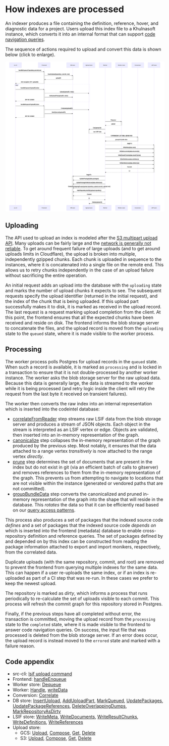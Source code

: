# How indexes are processed

An indexer produces a file containing the definition, reference, hover, and diagnostic data for a project. Users upload this index file to a Khulnasoft instance, which converts it into an internal format that can support [code navigation queries](./queries.md).

The sequence of actions required to upload and convert this data is shown below (click to enlarge).

<a href="diagrams/upload.svg" target="_blank">
  <img src="diagrams/upload.svg">
</a>

## Uploading

The API used to upload an index is modeled after the [S3 multipart upload API](https://docs.aws.amazon.com/AmazonS3/latest/dev/mpuoverview.html). Many uploads can be fairly large and the [network is generally not reliable](https://aphyr.com/posts/288-the-network-is-reliable). To get around frequent failure of large uploads (and to get around uploads limits in Cloudflare), the upload is broken into multiple, independently gzipped chunks. Each chunk is uploaded in sequence to the instances, where it is concatenated into a single file on the remote end. This allows us to retry chunks independently in the case of an upload failure without sacrificing the entire operation.

An initial request adds an upload into the database with the `uploading` state and marks the number of upload chunks it expects to see. The subsequent requests specify the upload identifier (returned in the initial request), and the index of the chunk that is being uploaded. If this upload part successfully makes it to disk, it is marked as received in the upload record. The last request is a request marking upload completion from the client. At this point, the frontend ensures that all the expected chunks have been received and reside on disk. The frontend informs the blob storage server to concatenate the files, and the upload record is moved from the `uploading` state to the `queued` state, where it is made visible to the worker process.

## Processing

The worker process polls Postgres for upload records in the `queued` state. When such a record is available, it is marked as `processing` and is locked in a transaction to ensure that it is not double-processed by another worker instance. The worker asks the blob storage server for the raw upload data. Because this data is generally large, the data is streamed to the worker while it is being processed (and retry logic inside the client will retry the request from the last byte it received on transient failures).

The worker then converts the raw index into an internal representation which is inserted into the codeintel database:

- [correlateFromReader](https://khulnasoft.com/search?q=context:global+repo:%5Egithub%5C.com/sourcegraph/sourcegraph%24%40main+file:%5Elib/codeintel/lsif/conversion/correlate%5C.go+func+correlateFromReader%28&patternType=literal) step streams raw LSIF data from the blob storage server and produces a stream of JSON objects. Each object in the stream is interpreted as an LSIF vertex or edge. Objects are validated, then inserted into an in-memory representation of the graph.
- [canonicalize](https://khulnasoft.com/search?q=context:global+repo:%5Egithub%5C.com/sourcegraph/sourcegraph%24%40main+file:%5Elib/codeintel/lsif/conversion/canonicalize%5C.go+func+canonicalize%28&patternType=literal) step collapses the in-memory representation of the graph produced by the previous step. Most notably, it ensures that the data attached to a range vertex _transitively_ is now attached to the range vertex _directly_.
- [prune](https://khulnasoft.com/search?q=context:global+repo:%5Egithub%5C.com/sourcegraph/sourcegraph%24%40main+file:%5Elib/codeintel/lsif/conversion/prune%5C.go+func+prune%28&patternType=literal) step determines the set of documents that are present in the index but do not exist in git (via an efficient batch of calls to gitserver) and removes references to them from the in-memory representation of the graph. This prevents us from attempting to navigate to locations that are not visible within the instance (generated or vendored paths that are not committed).
- [groupBundleData](https://khulnasoft.com/search?q=context:global+repo:%5Egithub%5C.com/sourcegraph/sourcegraph%24%40main+file:%5Elib/codeintel/lsif/conversion/group%5C.go+func+groupBundleData%28&patternType=literal) step converts the canonicalized and pruned in-memory representation of the graph into the shape that will reside in the database. This _rotates_ the data so that it can be efficiently read based on our [query access patterns](./queries.md).

This process also produces a set of packages that the indexed source code _defines_ and a set of packages that the indexed source code _depends on_ which is inserted into the frontend (metadata) database to enable cross-repository definition and reference queries. The set of packages defined by and depended on by this index can be constructed from reading the package information attached to export and import monikers, respectively, from the correlated data.

Duplicate uploads (with the same repository, commit, and root) are removed to prevent the frontend from querying multiple indexes for the same data. This can happen if a user re-uploads the same index, or if an index is re-uploaded as part of a CI step that was re-run. In these cases we prefer to keep the newest upload.

The repository is marked as _dirty_, which informs a process that runs periodically to re-calculate the set of uploads visible to each commit. This process will refresh the commit graph for this repository stored in Postgres.

Finally, if the previous steps have all completed without error, the transaction is committed, moving the upload record from the `processing` state to the `completed` state, where it is made visible to the frontend to answer code navigation queries. On success, the input file that was processed is deleted from the blob storage server. If an error does occur, the upload record is instead moved to the `errored` state and marked with a failure reason.

## Code appendix

- src-cli: [lsif upload command](https://khulnasoft.com/search?q=context:global+repo:%5Egithub%5C.com/sourcegraph/src-cli%24%40main+file:%5Ecmd/src/lsif_upload%5C.go+func+handleLSIFUpload%28&patternType=literal)
- Frontend: [handleEnqueue](https://khulnasoft.com/search?q=context:global+repo:%5Egithub%5C.com/sourcegraph/sourcegraph%24%40main+file:%5Ecmd/frontend/internal/codeintel/httpapi/upload_handler%5C.go+func+%28h+*UploadHandler%29+handleEnqueue%28&patternType=literal)
- Worker store: [Dequeue](https://khulnasoft.com/search?q=context:global+repo:%5Egithub%5C.com/sourcegraph/sourcegraph%24%40main+file:%5Einternal/workerutil/dbworker/store/store%5C.go+func+%28s+*store%29+Dequeue%28&patternType=literal&case=yes)
- Worker: [Handle](https://khulnasoft.com/search?q=context:global+repo:%5Egithub%5C.com/sourcegraph/sourcegraph%24%40main+file:%5Eenterprise/cmd/precise-code-intel-worker/internal/worker/handler%5C.go+func+%28h+*handler%29+Handle%28&patternType=literal&case=yes), [writeData](https://khulnasoft.com/search?q=context:global+repo:%5Egithub%5C.com/sourcegraph/sourcegraph%24%40main+file:%5Eenterprise/cmd/precise-code-intel-worker/internal/worker/handler%5C.go+func+writeData%28&patternType=literal&case=yes)
- Conversion: [Correlate](https://khulnasoft.com/search?q=context:global+repo:%5Egithub%5C.com/sourcegraph/sourcegraph%24%4090b7985+file:%5Elib/codeintel/lsif/conversion/correlate%5C.go+func+Correlate%28&patternType=literal)
- DB store: [InsertUpload](https://khulnasoft.com/search?q=context:global+repo:%5Egithub%5C.com/sourcegraph/sourcegraph%24%40main+file:%5Einternal/codeintel/stores/dbstore/uploads%5C.go+func+%28s+*Store%29+InsertUpload%28&patternType=literal), [AddUploadPart](https://khulnasoft.com/search?q=context:global+repo:%5Egithub%5C.com/sourcegraph/sourcegraph%24%40main+file:%5Einternal/codeintel/stores/dbstore/uploads%5C.go+func+%28s+*Store%29+AddUploadPart%28&patternType=literal), [MarkQueued](https://khulnasoft.com/search?q=context:global+repo:%5Egithub%5C.com/sourcegraph/sourcegraph%24%40main+file:%5Einternal/codeintel/stores/dbstore/uploads%5C.go+func+%28s+*Store%29+MarkQueued%28&patternType=literal), [UpdatePackages](https://khulnasoft.com/search?q=context:global+repo:%5Egithub%5C.com/sourcegraph/sourcegraph%24%40main+file:%5Einternal/codeintel/stores/dbstore/packages%5C.go+func+%28s+*Store%29+UpdatePackages%28&patternType=literal), [UpdatePackageReferences](https://khulnasoft.com/search?q=context:global+repo:%5Egithub%5C.com/sourcegraph/sourcegraph%24%40main+file:%5Einternal/codeintel/stores/dbstore/references%5C.go+func+%28s+*Store%29+UpdatePackageReferences%28&patternType=literal), [DeleteOverlappingDumps](https://khulnasoft.com/search?q=context:global+repo:%5Egithub%5C.com/sourcegraph/sourcegraph%24%40main+file:%5Einternal/codeintel/stores/dbstore/dumps%5C.go+func+%28s+*Store%29+DeleteOverlappingDumps%28&patternType=literal), [MarkRepositoryAsDirty](https://khulnasoft.com/search?q=context:global+repo:%5Egithub%5C.com/sourcegraph/sourcegraph%24%40main+file:%5Einternal/codeintel/stores/dbstore/commits%5C.go+func+%28s+*Store%29+MarkRepositoryAsDirty%28&patternType=literal)
- LSIF store: [WriteMeta](https://khulnasoft.com/search?q=context:global+repo:%5Egithub%5C.com/sourcegraph/sourcegraph%24%40main+file:%5Einternal/codeintel/stores/lsifstore/data_write%5C.go+func+%28s+*Store%29+WriteMeta%28&patternType=literal), [WriteDocuments](https://khulnasoft.com/search?q=context:global+repo:%5Egithub%5C.com/sourcegraph/sourcegraph%24%40main+file:%5Einternal/codeintel/stores/lsifstore/data_write%5C.go+func+%28s+*Store%29+WriteDocuments%28&patternType=literal), [WriteResultChunks](https://khulnasoft.com/search?q=context:global+repo:%5Egithub%5C.com/sourcegraph/sourcegraph%24%40main+file:%5Einternal/codeintel/stores/lsifstore/data_write%5C.go+func+%28s+*Store%29+WriteResultChunks%28&patternType=literal), [WriteDefinitions](https://khulnasoft.com/search?q=context:global+repo:%5Egithub%5C.com/sourcegraph/sourcegraph%24%40main+file:%5Einternal/codeintel/stores/lsifstore/data_write%5C.go+func+%28s+*Store%29+WriteDefinitions%28&patternType=literal), [WriteReferences](https://khulnasoft.com/search?q=context:global+repo:%5Egithub%5C.com/sourcegraph/sourcegraph%24%40main+file:%5Einternal/codeintel/stores/lsifstore/data_write%5C.go+func+%28s+*Store%29+WriteReferences%28&patternType=literal)
- Upload store:
  - GCS: [Upload](https://khulnasoft.com/search?q=context:global+repo:%5Egithub%5C.com/sourcegraph/sourcegraph%24%40main+file:%5Einternal/codeintel/stores/uploadstore/gcs_client%5C.go+func+%28s+*gcsStore%29+Upload%28&patternType=literal), [Compose](https://khulnasoft.com/search?q=context:global+repo:%5Egithub%5C.com/sourcegraph/sourcegraph%24%40main+file:%5Einternal/codeintel/stores/uploadstore/gcs_client%5C.go+func+%28s+*gcsStore%29+Compose%28&patternType=literal), [Get](https://khulnasoft.com/search?q=context:global+repo:%5Egithub%5C.com/sourcegraph/sourcegraph%24%40main+file:%5Einternal/codeintel/stores/uploadstore/gcs_client%5C.go+func+%28s+*gcsStore%29+Get%28&patternType=literal), [Delete](https://khulnasoft.com/search?q=context:global+repo:%5Egithub%5C.com/sourcegraph/sourcegraph%24%40main+file:%5Einternal/codeintel/stores/uploadstore/gcs_client%5C.go+func+%28s+*gcsStore%29+Delete%28&patternType=literal)
  - S3: [Upload](https://khulnasoft.com/search?q=context:global+repo:%5Egithub%5C.com/sourcegraph/sourcegraph%24%40main+file:%5Einternal/codeintel/stores/uploadstore/s3_client%5C.go+func+%28s+*s3Store%29+Upload%28&patternType=literal), [Compose](https://khulnasoft.com/search?q=context:global+repo:%5Egithub%5C.com/sourcegraph/sourcegraph%24%40main+file:%5Einternal/codeintel/stores/uploadstore/s3_client%5C.go+func+%28s+*s3Store%29+Compose%28&patternType=literal), [Get](https://khulnasoft.com/search?q=context:global+repo:%5Egithub%5C.com/sourcegraph/sourcegraph%24%40main+file:%5Einternal/codeintel/stores/uploadstore/s3_client%5C.go+func+%28s+*s3Store%29+Get%28&patternType=literal), [Delete](https://khulnasoft.com/search?q=context:global+repo:%5Egithub%5C.com/sourcegraph/sourcegraph%24%40main+file:%5Einternal/codeintel/stores/uploadstore/s3_client%5C.go+func+%28s+*s3Store%29+Delete%28&patternType=literal)
